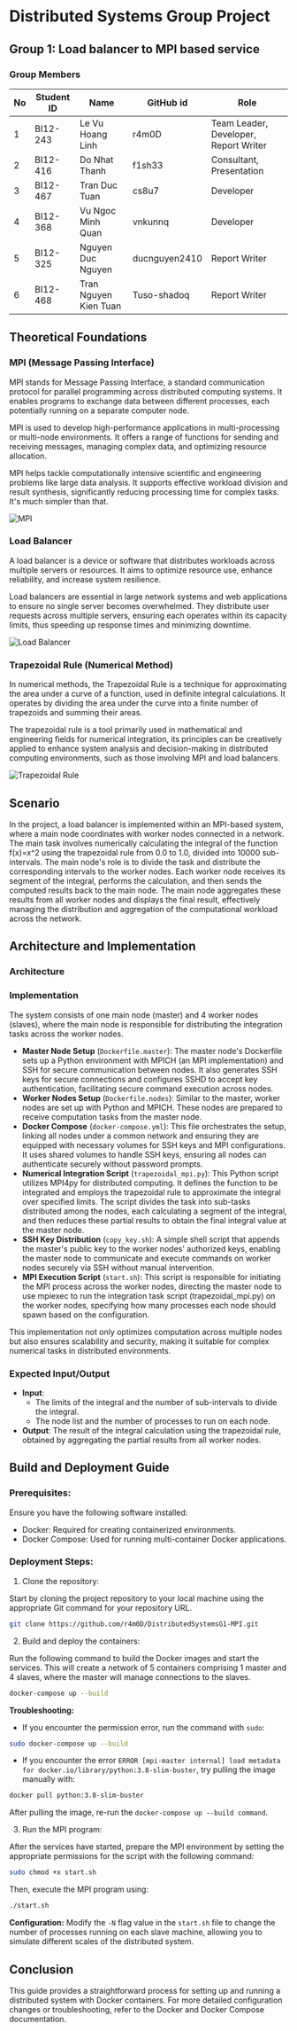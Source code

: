 # Distributed Systems Group Project

## Group 1: Load balancer to MPI based service

### Group Members

| No | Student ID | Name            | GitHub id | Role |
|----|------------|-----------------|-----------|------|
| 1  | BI12-243 | Le Vu Hoang Linh | r4m0D | Team Leader, Developer, Report Writer |
| 2  | BI12-416 | Do Nhat Thanh | f1sh33 | Consultant, Presentation |
| 3  | BI12-467 | Tran Duc Tuan | cs8u7 | Developer |
| 4  | BI12-368 | Vu Ngoc Minh Quan | vnkunnq | Developer |
| 5  | BI12-325 | Nguyen Duc Nguyen | ducnguyen2410 | Report Writer |
| 6  | BI12-468 | Tran Nguyen Kien Tuan | Tuso-shadoq | Report Writer |

## Theoretical Foundations

### MPI (Message Passing Interface)
MPI stands for Message Passing Interface, a standard communication protocol for parallel programming across distributed computing systems. It enables programs to exchange data between different processes, each potentially running on a separate computer node.

MPI is used to develop high-performance applications in multi-processing or multi-node environments. It offers a range of functions for sending and receiving messages, managing complex data, and optimizing resource allocation.

MPI helps tackle computationally intensive scientific and engineering problems like large data analysis. It supports effective workload division and result synthesis, significantly reducing processing time for complex tasks.
It's much simpler than that.

![MPI](attachments/mpi.png "Message Passing Interface")

### Load Balancer
A load balancer is a device or software that distributes workloads across multiple servers or resources. It aims to optimize resource use, enhance reliability, and increase system resilience.

Load balancers are essential in large network systems and web applications to ensure no single server becomes overwhelmed. They distribute user requests across multiple servers, ensuring each operates within its capacity limits, thus speeding up response times and minimizing downtime.

![Load Balancer](attachments/load-balancer.png "Load Balancer Diagram")

### Trapezoidal Rule (Numerical Method)
In numerical methods, the Trapezoidal Rule is a technique for approximating the area under a curve of a function, used in definite integral calculations. It operates by dividing the area under the curve into a finite number of trapezoids and summing their areas.

The trapezoidal rule is a tool primarily used in mathematical and engineering fields for numerical integration, its principles can be creatively applied to enhance system analysis and decision-making in distributed computing environments, such as those involving MPI and load balancers.

![Trapezoidal Rule](attachments/trapezoidal.png "Trapezoidal Rule Diagram")

## Scenario

In the project, a load balancer is implemented within an MPI-based system, where a main node coordinates with worker nodes connected in a network. The main task involves numerically calculating the integral of the function f(x)=x^2 using the trapezoidal rule from 0.0 to 1.0, divided into 10000 sub-intervals. The main node's role is to divide the task and distribute the corresponding intervals to the worker nodes. Each worker node receives its segment of the integral, performs the calculation, and then sends the computed results back to the main node. The main node aggregates these results from all worker nodes and displays the final result, effectively managing the distribution and aggregation of the computational workload across the network.

## Architecture and Implementation

### Architecture

### Implementation

The system consists of one main node (master) and 4 worker nodes (slaves), where the main node is responsible for distributing the integration tasks across the worker nodes.

- **Master Node Setup** (`Dockerfile.master`): The master node's Dockerfile sets up a Python environment with MPICH (an MPI implementation) and SSH for secure communication between nodes. It also generates SSH keys for secure connections and configures SSHD to accept key authentication, facilitating secure command execution across nodes.
- **Worker Nodes Setup** (`Dockerfile.nodes`): Similar to the master, worker nodes are set up with Python and MPICH. These nodes are prepared to receive computation tasks from the master node.
- **Docker Compose** (`docker-compose.yml`): This file orchestrates the setup, linking all nodes under a common network and ensuring they are equipped with necessary volumes for SSH keys and MPI configurations. It uses shared volumes to handle SSH keys, ensuring all nodes can authenticate securely without password prompts.
- **Numerical Integration Script** (`trapezoidal_mpi.py`): This Python script utilizes MPI4py for distributed computing. It defines the function to be integrated and employs the trapezoidal rule to approximate the integral over specified limits. The script divides the task into sub-tasks distributed among the nodes, each calculating a segment of the integral, and then reduces these partial results to obtain the final integral value at the master node.
- **SSH Key Distribution** (`copy_key.sh`): A simple shell script that appends the master's public key to the worker nodes' authorized keys, enabling the master node to communicate and execute commands on worker nodes securely via SSH without manual intervention.
- **MPI Execution Script** (`start.sh`): This script is responsible for initiating the MPI process across the worker nodes, directing the master node to use mpiexec to run the integration task script (trapezoidal_mpi.py) on the worker nodes, specifying how many processes each node should spawn based on the configuration.

This implementation not only optimizes computation across multiple nodes but also ensures scalability and security, making it suitable for complex numerical tasks in distributed environments.

### Expected Input/Output

- **Input**: 
	- The limits of the integral and the number of sub-intervals to divide the integral.
	- The node list and the number of processes to run on each node.
- **Output**: The result of the integral calculation using the trapezoidal rule, obtained by aggregating the partial results from all worker nodes.


## Build and Deployment Guide

### Prerequisites:

Ensure you have the following software installed:
- Docker: Required for creating containerized environments.
- Docker Compose: Used for running multi-container Docker applications.

### Deployment Steps:
1. Clone the repository:

Start by cloning the project repository to your local machine using the appropriate Git command for your repository URL.
```bash
git clone https://github.com/r4m0D/DistributedSystemsG1-MPI.git
``` 
2. Build and deploy the containers:

Run the following command to build the Docker images and start the services. This will create a network of 5 containers comprising 1 master and 4 slaves, where the master will manage connections to the slaves.
```bash
docker-compose up --build
```
**Troubleshooting:**
- If you encounter the permission error, run the command with `sudo`:
```bash
sudo docker-compose up --build
```
- If you encounter the error `ERROR [mpi-master internal] load metadata for docker.io/library/python:3.8-slim-buster`, try pulling the image manually with:
```bash
docker pull python:3.8-slim-buster
```
After pulling the image, re-run the `docker-compose up --build command`.

3. Run the MPI program:

After the services have started, prepare the MPI environment by setting the appropriate permissions for the script with the following command:
```bash
sudo chmod +x start.sh
```
Then, execute the MPI program using:
```bash
./start.sh
```
**Configuration:** Modify the `-N` flag value in the `start.sh` file to change the number of processes running on each slave machine, allowing you to simulate different scales of the distributed system.

## Conclusion

This guide provides a straightforward process for setting up and running a distributed system with Docker containers. For more detailed configuration changes or troubleshooting, refer to the Docker and Docker Compose documentation.